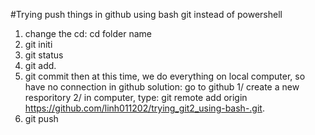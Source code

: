#Trying push things in github using bash git instead of powershell 
 1. change the cd:
 cd folder name 
 2. git initi
 3. git status 
 4. git add. 
 5. git commit 
 then at this time, we do everything on local computer, so have no connection in github
 solution: 
 go to github 
 1/ create a new resporitory 
 2/ in computer, type: git remote add origin https://github.com/linh011202/trying_git2_using-bash-.git. 
 6. git push 